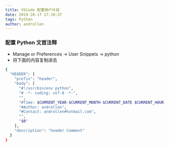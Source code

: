 ```yaml
---
title: VSCode 配置用户片段
date: 2019-10-17 17:10:37  
tags: Python
author: androllen  
---
```


### 配置 Python 文首注释
  - Manage or Preferences -> User Snippets -> python
  - 将下面的内容复制进去

  ``` bash
  {
    "HEADER": {
      "prefix": "header",
      "body": [
        "#!/usr/bin/env python",
        "# -*- coding: utf-8 -*-",
        "",
        "#Time: $CURRENT_YEAR-$CURRENT_MONTH-$CURRENT_DATE $CURRENT_HOUR:$CURRENT_MINUTE:$CURRENT_SECOND",
        "#Author: androllen",
        "#Contact: androllen#hotmail.com",
        "",
        "$0"
      ],
      "description": "header Comment"
    }
  }
  ```

